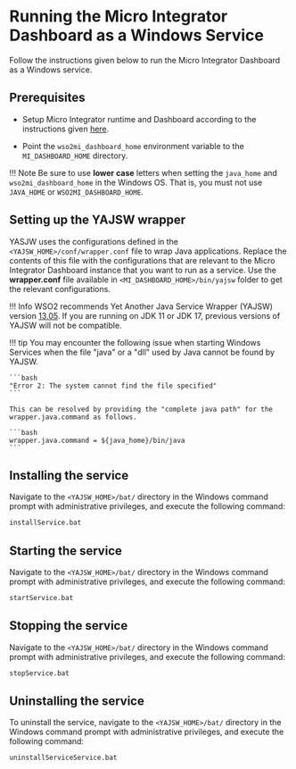 # Running the Micro Integrator Dashboard as a Windows Service

Follow the instructions given below to run the Micro Integrator Dashboard as a Windows service.

## Prerequisites

- Setup Micro Integrator runtime and Dashboard according to the instructions given [here]({{base_path}}/install-and-setup/install/running-the-mi-dashboard/#before-you-begin).

- Point the `wso2mi_dashboard_home` environment variable to the `MI_DASHBOARD_HOME` directory.

!!! Note
    Be sure to use **lower case** letters when setting the `java_home` and `wso2mi_dashboard_home` in the Windows OS. That is, you must not use `JAVA_HOME` or `WSO2MI_DASHBOARD_HOME`.

## Setting up the YAJSW wrapper

YASJW uses the configurations defined in the `<YAJSW_HOME>/conf/wrapper.conf` file to wrap Java applications. Replace the contents of this file with the configurations that are relevant to the Micro Integrator Dashboard instance that you want to run as a service. Use the **wrapper.conf** file available in `<MI_DASHBOARD_HOME>/bin/yajsw` folder to get the relevant configurations.

!!! Info
    WSO2 recommends Yet Another Java Service Wrapper (YAJSW) version [13.05](https://sourceforge.net/projects/yajsw/files/yajsw/yajsw-stable-13.05/yajsw-stable-13.05.zip/download). If you are running on JDK 11 or JDK 17, previous versions of YAJSW will not be compatible.

!!! tip
    You may encounter the following issue when starting Windows Services when the file "java" or a "dll" used by Java cannot be found by YAJSW.

    ```bash 
    "Error 2: The system cannot find the file specified" 
    ```

    This can be resolved by providing the "complete java path" for the wrapper.java.command as follows.

    ```bash
    wrapper.java.command = ${java_home}/bin/java
    ```

## Installing the service

Navigate to the `<YAJSW_HOME>/bat/` directory in the Windows command prompt with administrative privileges, and execute the following command:

```bash
installService.bat
```

## Starting the service

Navigate to the `<YAJSW_HOME>/bat/` directory in the Windows command prompt with administrative privileges, and execute the following command:

```bash
startService.bat
```

## Stopping the service

Navigate to the `<YAJSW_HOME>/bat/` directory in the Windows command prompt with administrative privileges, and execute the following command:

```bash
stopService.bat
```

## Uninstalling the service

To uninstall the service, navigate to the `<YAJSW_HOME>/bat/` directory in the Windows command prompt with administrative privileges, and execute the following command:

```bash
uninstallServiceService.bat
```
